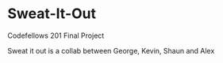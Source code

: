 # Sweat-It-Out
Codefellows 201 Final Project

Sweat it out is a collab between George, Kevin, Shaun and Alex
